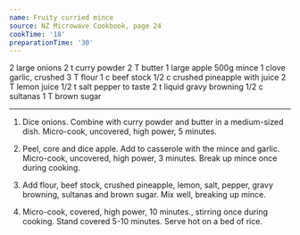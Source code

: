 ```yaml
---
name: Fruity curried mince
source: NZ Microwave Cookbook, page 24
cookTime: '18'
preparationTime: '30'
---
```


2 large onions
2 t curry powder
2 T butter
1 large apple
500g mince 
1 clove garlic, crushed
3 T flour
1 c beef stock
1/2 c crushed pineapple with juice
2 T lemon juice
1/2 t salt
pepper to taste
2 t liquid gravy browning
1/2 c sultanas
1 T brown sugar

---

1.  Dice onions.  Combine with curry powder and butter in a medium-sized dish.  Micro-cook, uncovered, high power, 5 minutes.

2.  Peel, core and dice apple.  Add to casserole with the mince and garlic.  Micro-cook, uncovered, high power, 3 minutes.  Break up mince once during cooking.

3.  Add flour, beef stock, crushed pineapple, lemon, salt, pepper, gravy browning, sultanas and brown sugar.  Mix well, breaking up mince.

4.  Micro-cook, covered, high power, 10 minutes., stirring once during cooking.  Stand covered 5-10 minutes.  Serve hot on a bed of rice.

